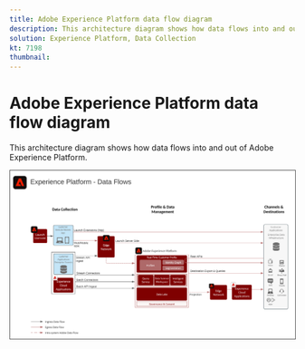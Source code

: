 ```yaml
---
title: Adobe Experience Platform data flow diagram
description: This architecture diagram shows how data flows into and out of Adobe Experience Platform.
solution: Experience Platform, Data Collection
kt: 7198
thumbnail: 
---
```


# Adobe Experience Platform data flow diagram

This architecture diagram shows how data flows into and out of Adobe Experience Platform.

<img src="assets/aepdataflow.svg" alt="Experience Platform Data Flow" style="border:1px solid #4a4a4a" />